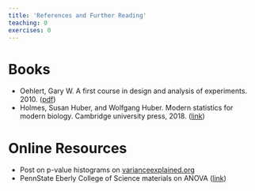```yaml
---
title: 'References and Further Reading'
teaching: 0
exercises: 0
---
```




# Books 

- Oehlert, Gary W. A first course in design and analysis of experiments. 2010. ([pdf](https://conservancy.umn.edu/bitstream/handle/11299/168002/A%20First%20Course%20in%20Design%20and%20Analysis%20of%20Experiments_OehlertG_2010.pdf?sequence=1)) 
- Holmes, Susan Huber, and Wolfgang Huber. Modern statistics for modern biology. Cambridge university press, 2018. ([link](https://www.huber.embl.de/msmb/06-chap.html)) 


# Online Resources

- Post on p-value histograms on [varianceexplained.org](http://varianceexplained.org/statistics/interpreting-pvalue-histogram/) 
- PennState Eberly College of Science materials on ANOVA ([link](https://online.stat.psu.edu/stat500/lesson/10))


